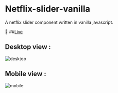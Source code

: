 # Netflix-slider-vanilla

A netflix slider component written in vanilla javascript.

:green_heart: ##[Live](https://netflix-slider-vanilla.vercel.app/)

## Desktop view :

![desktop](https://user-images.githubusercontent.com/25611006/163215121-9443cd60-a872-4d81-adf0-564977a215ac.png)

## Mobile view :

![mobile](https://user-images.githubusercontent.com/25611006/163215044-bf986766-3a2d-4a36-8555-5f714c495a1d.png)



